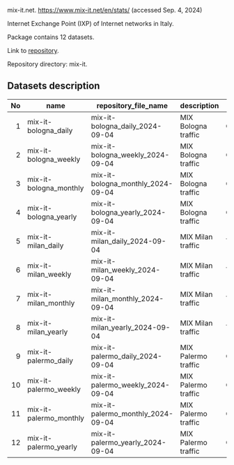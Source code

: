 mix-it.net. https://www.mix-it.net/en/stats/ (accessed Sep. 4, 2024)

Internet Exchange Point (IXP) of Internet networks in Italy.

Package contains 12 datasets.

Link to [repository](https://figshare.com/projects/Traffic_Weaver_-_Time_Varying_Network_Traffic_Datasets/219601).

Repository directory: mix-it.

## Datasets description

| No | name                   | repository_file_name              | description         | unit | period    |
|---:|------------------------|-----------------------------------|---------------------|------|-----------|
|  1 | mix-it-bologna_daily   | mix-it-bologna_daily_2024-09-04   | MIX Bologna traffic | Gbps | 30 hours  |
|  2 | mix-it-bologna_weekly  | mix-it-bologna_weekly_2024-09-04  | MIX Bologna traffic | Gbps | 11 days   |
|  3 | mix-it-bologna_monthly | mix-it-bologna_monthly_2024-09-04 | MIX Bologna traffic | Gbps | 35 days   |
|  4 | mix-it-bologna_yearly  | mix-it-bologna_yearly_2024-09-04  | MIX Bologna traffic | Gbps | 13 months |
|  5 | mix-it-milan_daily     | mix-it-milan_daily_2024-09-04     | MIX Milan traffic   | Tbps | 30 hours  |
|  6 | mix-it-milan_weekly    | mix-it-milan_weekly_2024-09-04    | MIX Milan traffic   | Tbps | 11 days   |
|  7 | mix-it-milan_monthly   | mix-it-milan_monthly_2024-09-04   | MIX Milan traffic   | Tbps | 35 days   |
|  8 | mix-it-milan_yearly    | mix-it-milan_yearly_2024-09-04    | MIX Milan traffic   | Tbps | 13 months |
|  9 | mix-it-palermo_daily   | mix-it-palermo_daily_2024-09-04   | MIX Palermo traffic | Gbps | 30 hours  |
| 10 | mix-it-palermo_weekly  | mix-it-palermo_weekly_2024-09-04  | MIX Palermo traffic | Gbps | 11 days   |
| 11 | mix-it-palermo_monthly | mix-it-palermo_monthly_2024-09-04 | MIX Palermo traffic | Gbps | 35 days   |
| 12 | mix-it-palermo_yearly  | mix-it-palermo_yearly_2024-09-04  | MIX Palermo traffic | Gbps | 13 months |

